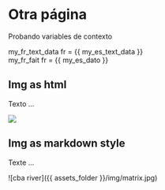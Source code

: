 # Otra página

Probando variables de contexto

my_fr_text_data fr = {{ my_es_text_data }}  
my_fr_fait fr = {{ my_es_dato }}  

## Img as html

Texto ...

<img src="{{ assets_folder }}/img/matrix.jpg"/>

## Img as markdown style

Texte ...

![cba river]({{ assets_folder }}/img/matrix.jpg)
